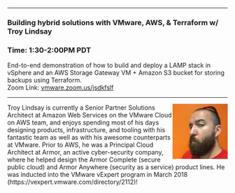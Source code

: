 <style>
  .wrapper {margin-top:75px;}
  header {top:20px!important;
  .session-wrapper{border:1px solid #36373b; border-radius:5px; padding:20px; background-color:##D3D3D3;}
  
</style>
<hr/>

### **Building hybrid solutions with VMware, AWS, & Terraform w/ Troy Lindsay**
### **Time: 1:30-2:00PM PDT**
<div class="session-wrapper">
End-to-end demonstration of how to build and deploy a LAMP stack in vSphere and an AWS Storage Gateway VM + Amazon S3 bucket for storing backups using Terraform.
<br>
Zoom Link: <a href="vmware.zoom.us/jsdkfslf">vmware.zoom.us/jsdkfslf</a>
</div>


<hr/>
<img src="troy.jpg" alt="Troy Lindsay" width="25%" align="right">
    
<p>Troy Lindsay is currently a Senior Partner Solutions Architect at Amazon Web Services on the VMware Cloud on AWS team, and enjoys spending most of his days designing products, infrastructure, and tooling with his fantastic team as well as with his awesome counterparts at VMware. Prior to AWS, he was a Principal Cloud Architect at Armor, an active cyber-security company, where he helped design the Armor Complete (secure public cloud) and Armor Anywhere (security as a service) product lines. He was inducted into the VMware vExpert program in March 2018 (https://vexpert.vmware.com/directory/2112)!</p>

